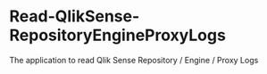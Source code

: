 # Read-QlikSense-RepositoryEngineProxyLogs
The application to read Qlik Sense Repository / Engine / Proxy Logs
